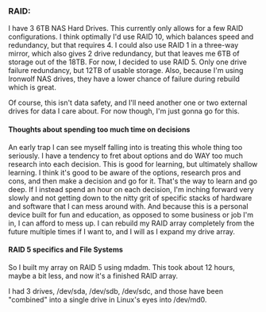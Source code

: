 <h3>RAID:</h3>

I have 3 6TB NAS Hard Drives. This currently only allows for a few RAID configurations. I think optimally I'd use RAID 10, which balances speed and redundancy, but that requires 4. I could also use RAID 1 in a three-way mirror, which also gives 2 drive redundancy, but that leaves me 6TB of storage out of the 18TB. For now, I decided to use RAID 5. Only one drive failure redundancy, but 12TB of usable storage. Also, because I'm using Ironwolf NAS drives, they have a lower chance of failure during rebuild which is great.

Of course, this isn't data safety, and I'll need another one or two external drives for data I care about. For now though, I'm just gonna go for this.

<h4>Thoughts about spending too much time on decisions</h4>
An early trap I can see myself falling into is treating this whole thing too seriously. I have a tendency to fret about options and do WAY too much research into each decision. This is good for learning, but ultimately shallow learning. I think it's good to be aware of the options, research pros and cons, and then make a decision and go for it. That's the way to learn and go deep. If I instead spend an hour on each decision, I'm inching forward very slowly and not getting down to the nitty grit of specific stacks of hardware and software that I can mess around with. And because this is a personal device built for fun and education, as opposed to some business or job I'm in, I can afford to mess up. I can rebuild my RAID array completely from the future multiple times if I want to, and I will as I expand my drive array.

<h4>RAID 5 specifics and File Systems</h4>
So I built my array on RAID 5 using mdadm. This took about 12 hours, maybe a bit less, and now it's a finished RAID array.

I had 3 drives, /dev/sda, /dev/sdb, /dev/sdc, and those have been "combined" into a single drive in Linux's eyes into /dev/md0. 
